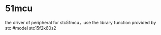 # 51mcu
the driver of peripheral for stc51mcu，use the library function provided by stc
#model
stc15f2k60s2
